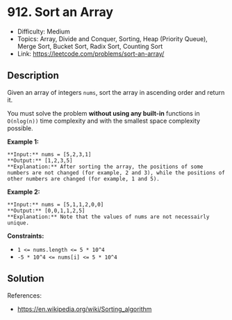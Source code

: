 # 912. Sort an Array

- Difficulty: Medium
- Topics: Array, Divide and Conquer, Sorting, Heap (Priority Queue), Merge Sort, Bucket Sort, Radix Sort, Counting Sort
- Link: https://leetcode.com/problems/sort-an-array/

## Description

Given an array of integers `nums`, sort the array in ascending order and return it.

You must solve the problem **without using any built-in** functions in `O(nlog(n))` time complexity and with the smallest space complexity possible.

**Example 1:**

```
**Input:** nums = [5,2,3,1]
**Output:** [1,2,3,5]
**Explanation:** After sorting the array, the positions of some numbers are not changed (for example, 2 and 3), while the positions of other numbers are changed (for example, 1 and 5).

```

**Example 2:**

```
**Input:** nums = [5,1,1,2,0,0]
**Output:** [0,0,1,1,2,5]
**Explanation:** Note that the values of nums are not necessairly unique.

```

**Constraints:**

- `1 <= nums.length <= 5 * 10^4`
- `-5 * 10^4 <= nums[i] <= 5 * 10^4`

## Solution

References:

- https://en.wikipedia.org/wiki/Sorting_algorithm

